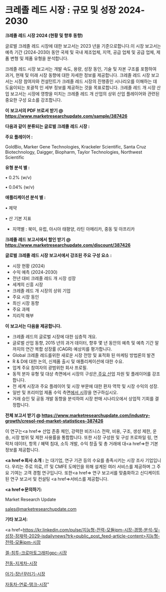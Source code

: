 # 크레졸 레드 시장 : 규모 및 성장 2024-2030

<strong>크레졸 레드 시장 2024 (현황 및 향후 동향)</strong>

글로벌 크레졸 레드 시장에 대한 보고서는 2023 년을 기준으로합니다.이 시장 보고서는 예측 기간 (2024-2030) 동안 국제 및 국내 제조업체, 지역, 공급 업체 및 공급 업체, 제품 변형 및 제품 유형을 분석합니다.

크레졸 레드 시장 보고서는 개발 속도, 용량, 성장 동인, 기술 및 자본 구조를 포함하여 과거, 현재 및 미래 시장 동향에 대한 자세한 정보를 제공합니다. 크레졸 레드 시장 보고서는 시장 참여자와 컨설턴트가 크레졸 레드 시장의 진행중인 시나리오를 이해하는 데 도움이되는 포괄적 인 세부 정보를 제공하는 것을 목표로합니다. 크레졸 레드 개 시장 산업 보고서는 시장에 영향을 미치는 크레졸 레드 개 산업의 상위 산업 플레이어와 관련된 중요한 구성 요소를 강조합니다.



<strong>이 보고서의 PDF 브로셔 받기 @ <a href=https://www.marketresearchupdate.com/sample/387426>https://www.marketresearchupdate.com/sample/387426</a></strong>



<strong>다음과 같이 분류되는 글로벌 크레졸 레드 시장 :</strong>



<strong>주요 플레이어 :</strong>

GoldBio, Marker Gene Technologies, Krackeler Scientific, Santa Cruz Biotechnology, Daigger, Biopharm, Taylor Technologies, Northwest Scientific



<strong>유형 분석 별 :</strong>

• 0.2% (w/v)

• 0.04% (w/v)



<strong>애플리케이션 분석 별 :</strong>

• 제약

• 산 기본 지표

<ul>
  <li>지역별 : 북미, 유럽, 아시아 태평양, 라틴 아메리카, 중동 및 아프리카</li>
</ul>


<strong>크레졸 레드 보고서에서 할인 받기 @ <a href=https://www.marketresearchupdate.com/discount/387426>https://www.marketresearchupdate.com/discount/387426</a></strong>



<strong>글로벌 크레졸 레드 시장 보고서에서 강조된 주요 구성 요소 :</strong>
<ul>
  <li>시장 현황 (2024)</li>
  <li>수익 예측 (2024-2030)</li>
  <li>전년 대비 크레졸 레드 개 시장 성장</li>
  <li>세계의 신흥 시장</li>
  <li>크레졸 레드 개 시장의 상위 기업</li>
  <li>주요 시장 동인</li>
  <li>최신 시장 동향</li>
  <li>주요 과제</li>
  <li>지리적 해부</li>
</ul>


<strong>이 보고서는 다음을 제공합니다.</strong>
<ul>
  <li>크레졸 레드의 글로벌 시장에 대한 심층적 개요.</li>
  <li>글로벌 산업 동향, 2015 년의 과거 데이터, 향후 몇 년 동안의 예측 및 예측 기간 말까지의 연간 복합 성장률 (CAGR) 예상치를 평가합니다.</li>
  <li>Global 크레졸 레드를위한 새로운 시장 전망 및 표적화 된 마케팅 방법론의 발견</li>
  <li>R &amp; D에 대한 논의, 신제품 출시 및 애플리케이션에 대한 수요.</li>
  <li>업계 주요 참여자의 광범위한 회사 프로필.</li>
  <li>동적 분자 유형 및 대상 측면에서 시장의 구성은<a href=> 주요 산</a>업 자원 및 플레이어를 강조합니다.</li>
  <li>전 세계 시장과 주요 플레이어 및 시장 부문에 대한 환자 역학 및 시장 수익의 성장.</li>
  <li>일반 및 프리미엄 제품 수익 측면<a href=>에서 시</a>장을 연구하십시오.</li>
  <li>거래 승인 및 공동 개발 동향을 분석하여 시장 판매 시나리오에서 상업적 기회를 결정합니다.</li>
</ul>



<strong>전체 보고서 받기 @ <a href=https://www.marketresearchupdate.com/industry-growth/cresol-red-market-statistices-387426>https://www.marketresearchupdate.com/industry-growth/cresol-red-market-statistices-387426</a></strong>

이 연구는<a href=> 산업 존중</a> 체인, 강력한 비즈니스 전략, 비용, 구조, 생성 제한, 운송, 시장 범위 및 제한 사용률을 통합합니다. 또한 시장 구성원 및 구성 프로파일 링, 연락처 데이터, 항목 / 혜택 침대, 소득 개발, 수익 창출 및 총 거래에 대<a href=>한 기본 </a>정보를 제공합니다.



<strong><a href=>회사 소</a>개 :</strong>
는 대기업, 연구 기관 등의 수요를 충족시키는 시장 조사 기업입니다. 우리는 주로 의료, IT 및 CMFE 도메인을 위해 설계된 여러 서비스를 제공하며 그 주요 기여는 고객 경험 연구입니다. 또한<a href=> 연구 보</a>고서를 맞춤화하고 신디케이트 된 연구 보고서 및 컨설팅 <a href=>서비스</a>를 제공합니다.



<strong><a href=>문의하기:</a></strong>

Market Research Update

sales@marketresearchupdate.com



<strong>기타 보고서:</strong>

<a href=https://kr.linkedin.com/pulse/지능형-전력-모듈ipm-시장-경쟁-분석-및-성장-잠재력-2029-isdailynews?trk=public_post_feed-article-content>지능형-전력-모듈ipm-시장</a>

<a href=https://www.linkedin.com/pulse/겔-침투-크로마토그래피gpc-시장-현재-및-미래-성장-2029/>겔-침투-크로마토그래피gpc-시장</a>

<a href=https://www.linkedin.com/pulse/전동-지게차-시장-경쟁-분석-및-성장-잠재력-2029-analytics-alchemy-360-analysis-b0r0f/>전동-지게차-시장</a>

<a href=https://www.linkedin.com/pulse/아기-장난꾸러기-시장-세분화-연구-및-목표-고객2029년-isdailynews-ofulf/>아기-장난꾸러기-시장</a>

<a href=https://www.linkedin.com/pulse/자동차-연료-탱크-시장-경쟁-분석-및-성장-잠재력-2030-trendsetters-talk-360-analysis-vvnjf/>자동차-연료-탱크-시장</a>"
